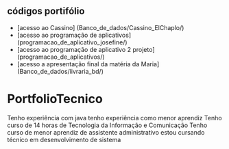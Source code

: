 
## códigos portifólio

* [acesso ao Cassino] (Banco_de_dados/Cassino_ElChaplo/)
* [acesso ao programação de aplicativos] (programacao_de_aplicativo_josefine/)
* [acesso ao programação de aplicativo 2 projeto] (programacao_de_aplicativos/)
* [acesso a apresentação final da matéria da Maria] (Banco_de_dados/livraria_bd/)

# PortfolioTecnico
Tenho experiência com java
tenho experiência como menor aprendiz 
Tenho curso de 14 horas de Tecnologia da Informação e Comunicação
Tenho curso de menor aprendiz de assistente administrativo
estou cursando técnico em desenvolvimento de sistema
